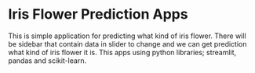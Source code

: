 # Iris Flower Prediction Apps
This is simple application for predicting what kind of iris flower. There will be sidebar that contain data in slider to change and we can get prediction what kind of iris flower it is. This apps using python libraries; streamlit, pandas and scikit-learn.
